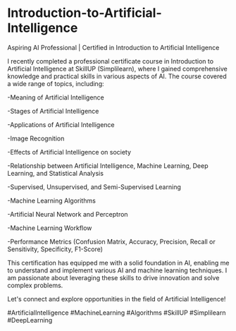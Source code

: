 # Introduction-to-Artificial-Intelligence

Aspiring AI Professional | Certified in Introduction to Artificial Intelligence

I recently completed a professional certificate course in Introduction to Artificial Intelligence at SkillUP (Simplilearn), where I gained comprehensive knowledge and practical skills in various aspects of AI. The course covered a wide range of topics, including:

-Meaning of Artificial Intelligence

-Stages of Artificial Intelligence

-Applications of Artificial Intelligence

-Image Recognition

-Effects of Artificial Intelligence on society

-Relationship between Artificial Intelligence, Machine Learning, Deep Learning, and Statistical Analysis

-Supervised, Unsupervised, and Semi-Supervised Learning

-Machine Learning Algorithms

-Artificial Neural Network and Perceptron

-Machine Learning Workflow

-Performance Metrics (Confusion Matrix, Accuracy, Precision, Recall or Sensitivity, Specificity, F1-Score)

This certification has equipped me with a solid foundation in AI, enabling me to understand and implement various AI and machine learning techniques. I am passionate about leveraging these skills to drive innovation and solve complex problems.

Let's connect and explore opportunities in the field of Artificial Intelligence!

#ArtificialIntelligence #MachineLearning #Algorithms #SkillUP #Simplilearn #DeepLearning

